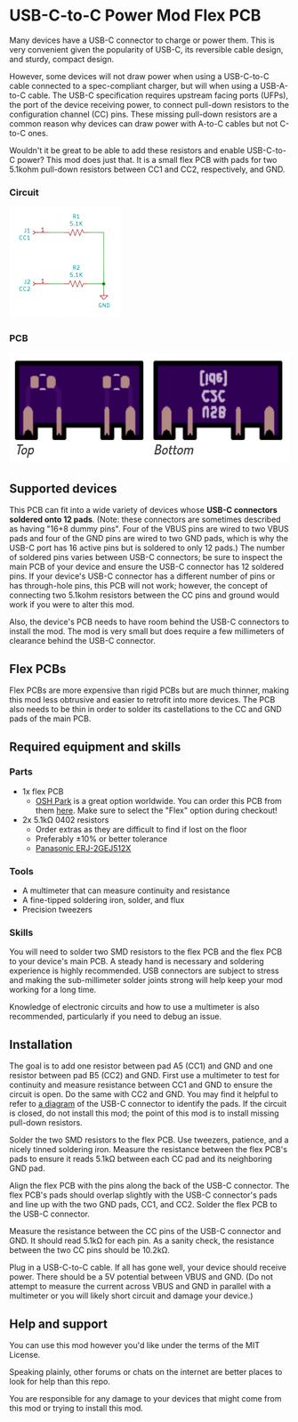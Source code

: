 # USB-C-to-C Power Mod Flex PCB

Many devices have a USB-C connector to charge or power them. This is very convenient given the popularity of USB-C, its reversible cable design, and sturdy, compact design.

However, some devices will not draw power when using a USB-C-to-C cable connected to a spec-compliant charger, but will when using a USB-A-to-C cable. The USB-C specification requires upstream facing ports (UFPs), the port of the device receiving power, to connect pull-down resistors to the configuration channel (CC) pins. These missing pull-down resistors are a common reason why devices can draw power with A-to-C cables but not C-to-C ones.

Wouldn't it be great to be able to add these resistors and enable USB-C-to-C power? This mod does just that. It is a small flex PCB with pads for two 5.1kohm pull-down resistors between CC1 and CC2, respectively, and GND.

### Circuit
<img src="images/circuit.png" alt="Circuit schematic" width="200" height="200">

### PCB
<img src="images/pcb-preview.png" alt="PCB preview" width="585" height="199">

## Supported devices

This PCB can fit into a wide variety of devices whose **USB-C connectors soldered onto 12 pads**. (Note: these connectors are sometimes described as having "16+8 dummy pins". Four of the VBUS pins are wired to two VBUS pads and four of the GND pins are wired to two GND pads, which is why the USB-C port has 16 active pins but is soldered to only 12 pads.) The number of soldered pins varies between USB-C connectors; be sure to inspect the main PCB of your device and ensure the USB-C connector has 12 soldered pins. If your device's USB-C connector has a different number of pins or has through-hole pins, this PCB will not work; however, the concept of connecting two 5.1kohm resistors between the CC pins and ground would work if you were to alter this mod.

Also, the device's PCB needs to have room behind the USB-C connectors to install the mod. The mod is very small but does require a few millimeters of clearance behind the USB-C connector.

## Flex PCBs

Flex PCBs are more expensive than rigid PCBs but are much thinner, making this mod less obtrusive and easier to retrofit into more devices. The PCB also needs to be thin in order to solder its castellations to the CC and GND pads of the main PCB.

## Required equipment and skills

### Parts

* 1x flex PCB
  * [OSH Park](https://oshpark.com/) is a great option worldwide. You can order this PCB from them [here](https://oshpark.com/shared_projects/3YgTXJvQ). Make sure to select the "Flex" option during checkout!
* 2x 5.1kΩ 0402 resistors
  * Order extras as they are difficult to find if lost on the floor
  * Preferably ±10% or better tolerance
  * [Panasonic ERJ-2GEJ512X](https://www.digikey.com/en/products/detail/ERJ-2GEJ512X/P5.1KJCT-ND/147043)

### Tools

* A multimeter that can measure continuity and resistance
* A fine-tipped soldering iron, solder, and flux
* Precision tweezers

### Skills

You will need to solder two SMD resistors to the flex PCB and the flex PCB to your device's main PCB. A steady hand is necessary and soldering experience is highly recommended. USB connectors are subject to stress and making the sub-millimeter solder joints strong will help keep your mod working for a long time.

Knowledge of electronic circuits and how to use a multimeter is also recommended, particularly if you need to debug an issue.

## Installation

The goal is to add one resistor between pad A5 (CC1) and GND and one resistor between pad B5 (CC2) and GND. First use a multimeter to test for continuity and measure resistance between CC1 and GND to ensure the circuit is open. Do the same with CC2 and GND. You may find it helpful to refer to [a diagram](https://gct.co/files/drawings/usb4105.pdf) of the USB-C connector to identify the pads. If the circuit is closed, do not install this mod; the point of this mod is to install missing pull-down resistors.

Solder the two SMD resistors to the flex PCB. Use tweezers, patience, and a nicely tinned soldering iron. Measure the resistance between the flex PCB's pads to ensure it reads 5.1kΩ between each CC pad and its neighboring GND pad.

Align the flex PCB with the pins along the back of the USB-C connector. The flex PCB's pads should overlap slightly with the USB-C connector's pads and line up with the two GND pads, CC1, and CC2. Solder the flex PCB to the USB-C connector.

Measure the resistance between the CC pins of the USB-C connector and GND. It should read 5.1kΩ for each pin. As a sanity check, the resistance between the two CC pins should be 10.2kΩ.

Plug in a USB-C-to-C cable. If all has gone well, your device should receive power. There should be a 5V potential between VBUS and GND. (Do not attempt to measure the current across VBUS and GND in parallel with a multimeter or you will likely short circuit and damage your device.)

## Help and support

You can use this mod however you'd like under the terms of the MIT License.

Speaking plainly, other forums or chats on the internet are better places to look for help than this repo.

You are responsible for any damage to your devices that might come from this mod or trying to install this mod.
